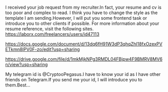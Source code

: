 I received your job request from my recruiter.In fact, your resume and cv is too poor and complex to read.
I think you have to change the style as the template I am sending.However, I will put you some frontend task or introduce you to other clients if possible.
For more information about your resume reference, visit the following sites.
https://laborx.com/freelancers/users/id47113

https://docs.google.com/document/d/13dq6fH91W3dP3qhqZhl18fxOzexPVETkmn8lPV0F-zo/edit?usp=sharing

https://drive.google.com/file/d/1mkMjkNPg3RMDL04FBjpw4F9BMRV8MV6n/view?usp=sharing

My telegram id is @CryptooPegasus.I have to know your id as I have other friends on Telegram.If you send me your id, I will introduce you to them.Best...
